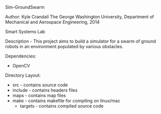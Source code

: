 Sim-GroundSwarm

Author: Kyle Crandall
The George Washington University, Department of Mechanical and Aerospace Engineering, 2014

Smart Systems Lab

Description - This project aims to build a simulator for a swarm of ground robots in an environment populated by various obstacles.

Dependencies:
  * OpenCV

Directory Layout:
  * src - contains source code
  * include - contains headers files
  * maps - contains map files
  * make - contains makefile for compiling on linux/mac
    * targets - contains compiled source code
